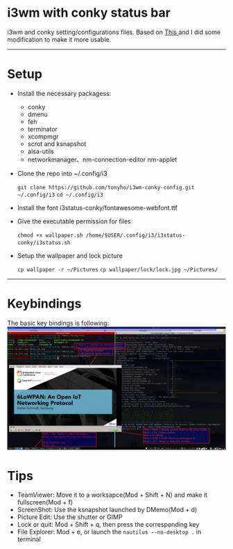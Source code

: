 i3wm with conky status bar
===

i3wm and conky setting/configurations files.
Based on [ This ](https://github.com/levinit/i3wm-config "i3wm-config") and I did some modification to make it more usable.


----------

#  Setup #
- Install the necessary packagess:
  - conky
  - dmenu
  - feh
  - terminator
  - xcompmgr
  - scrot and ksnapshot
  - alsa-utils
  - networkmanager、nm-connection-editor nm-applet

- Clone the repo into ~/.config/i3

    `git clone https://github.com/tonyho/i3wm-conky-config.git ~/.config/i3`
    `cd ~/.config/i3`

- Install the font i3status-conky/fontawesome-webfont.ttf

- Give the executable permission for files

    `chmod +x wallpaper.sh /home/$USER/.config/i3/i3status-conky/i3status.sh`

- Setup the wallpaper and lock picture

    `cp wallpaper -r ~/Pictures`
    `cp wallpaper/lock/lock.jpg ~/Pictures/`

----------
# Keybindings
The basic key bindings is following:
![](./Pics/Whole_i3w_mini_descp.png)

# Tips
- TeamViewer: Move it to a worksapce(Mod + Shift + N) and make it fullscreen(Mod + f)
- ScreenShot: Use the ksnapshot launched by DMemo(Mod + d)
- Picture Edit: Use the shutter or GIMP
- Lock or quit: Mod + Shift + q, then press the corresponding key
- File Explorer: Mod + e, or launch the `nautilus --no-desktop .` in terminal

